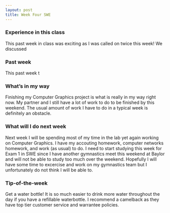 ```yaml
---
layout: post
title: Week Four SWE
---
```


### Experience in this class 
This past week in class was exciting as I was called on twice this week! We discussed 

### Past week
This past week t

### What’s in my way
Finishing my Computer Graphics project is what is really in my way right now. My partner and I still have a lot of work to do to be finished by this weekend. The usual amount of work I have to do in a typical week is definitely an obstacle.

### What will I do next week
Next week I will be spending most of my time in the lab yet again working on Computer Graphics. I have my accouting homework, computer networks homework, and work (as usual) to do. I need to start studying this week for Exam 1 in SWE since I have another gymnastics meet this weekend at Baylor and will not be able to study too much over the weekend. Hopefully I will have some time to excercise and work on my gymnastics team but I unfortunately do not think I will be able to.

### Tip-of-the-week
Get a water bottle! It is so much easier to drink more water throughout the day if you have a refillable waterbottle. I recommend a camelback as they have top tier customer service and warrantee policies.
